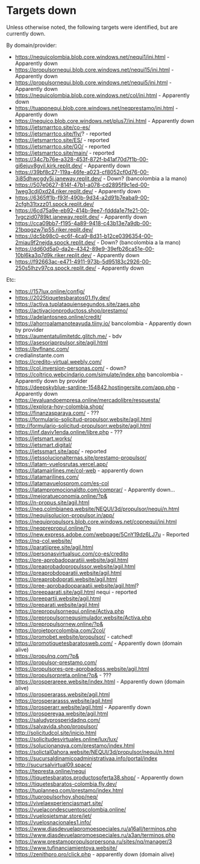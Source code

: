 # Targets down

Unless otherwise noted, the following targets were identified, but are currently down.

By domain/provider:
- https://nequicolombia.blob.core.windows.net/nequi1/ini.html - Apparently down
- https://propulsornequi.blob.core.windows.net/nequi15/ini.html - Apparently down
- https://propulsornequi.blob.core.windows.net/nequi5/ini.html - Apparently down
- https://nequicolombia.blob.core.windows.net/col/ini.html - Apparently down
- https://tuappnequi.blob.core.windows.net/neqprestamo/ini.html - Apparently down
- https://nequico.blob.core.windows.net/plus7/ini.html - Apparently down
- https://jetsmarrtco.site/co-es/
- https://jetsmarrtco.site/fly/? - reported
- https://jetsmarrtco.site/ES/ - reported
- https://jetsmarrtco.site/GO/ - reported
- https://jetsmarrtco.site/main/ - reported
- https://34c7b76e-a328-453f-872f-b41af70d7f1b-00-gi6ejuv8gyil.kirk.replit.dev/ - Apparently down
- https://39bf8c27-119a-46fe-a023-cf8052cf0d76-00-3i85dhwcgdy5j.janeway.replit.dev/ - Down? (bancolombia a la mano)
- https://507e0627-814f-47b1-a078-cd2895f9c1ed-00-1weg3cdj0xd24.riker.replit.dev/ - Apparently down
- https://6365ff1b-f93f-490b-9d34-a2d91b7eaba9-00-2cfgh31txzz01.spock.replit.dev/
- https://6cd75a9e-eb92-414b-9ee7-fddda1e7fe21-00-1vgczid0789kt.janeway.replit.dev/ - Apparently down
- https://cca09bb7-f195-4a89-9418-c43b13e7a9db-00-21bqpgzw7ip55.riker.replit.dev/
- https://dc5b98c0-ec6f-4ca9-8d31-b12ce0396354-00-2miau9f2nejda.spock.replit.dev/ - Down? (bancolombia a la mano)
- https://dd60d5a0-da2e-4342-89e9-39efb26ca51e-00-10bl6ka3q7d9k.riker.replit.dev/ - Apparently down
- https://f92663ac-e471-4911-973b-5d95183c2926-00-250s5lhzv97cq.spock.replit.dev/ - Apparently down

Etc:
- https://157lux.online/config/
- https://2025tiquetesbaratos01.fly.dev/
- https://activa.tuplataquiensegundos.site/zaes.php
- https://activacionproductoss.shop/prestamo/
- https://adelantosneq.online/credit/
- https://ahorroalamanoteayuda.tiiny.io/ bancolombia - Apparently down by provider
- https://aumentatulimitetdc.glitch.me/ - bdv
- https://asesoriaprpulsor.site/agil.html
- https://bvflnanc.com/
- credialinstante.com
- https://credito-virtual.weebly.com/
- https://col.inversion-personas.com/ - down?
- https://coltrico.webcindario.com/simulate/index.php bancolombia - Apparently down by provider
- https://deepskyblue-sardine-154842.hostingersite.com/app.php - Apparently down
- https://evaluandoempresa.online/mercadolibre/respuesta/
- https://explora-hoy-colombia.shop/
- https://finanzasparaya.com/ - ???
- https://formulario-solicitud-propulsor.website/agil.html
- http://formulario-solicitud-propulsorr.website/agil.html
- https://inf.daviv1enda.online/libre.php - ???
- https://jetsmart.works/
- https://jetsmart.digital/
- https://jetssmart.site/app/ - reported
- https://jetssolucionalternas.site/prestamo-propulsor/
- https://latam-vuelosrutas.vercel.app/
- https://latamairlines.me/col-web - apparently down
- https://latamarilines.com/
- https://latamavuelosprom.com/es-col
- https://latampromocionaldto.com/comprar/ - Apparently down...
- https://mejoratueconomia.online/?p&
- https://n-propus.site/agil.html
- https://neq.colmbianeq.website/NEQUI/3d/propulsor/nequi/n.html
- https://nequiisolucion-propulsor.in/app/
- https://nequipropulsors.blob.core.windows.net/copnequi/ini.html
- https://neqprepropul.online/?p
- https://new.express.adobe.com/webpage/5CnY19dz6LJ7u - Reported
- https://nq-col.website/
- https://paratiipree.site/agil.html
- https://personasvirtualsuc.com/co-es/credito
- https://pre-aprobadoparatiii.website/agil.html
- https://preaprobadopropulssor.website/agil.html
- https://preaprobdoparatii.website/agil.html
- https://preaprobdoprati.website/agil.html
- https://pree-aprobadooparaatii.website/agil.html?
- https://preepaarati.site/agil.html nequi - reported
- https://preepartii.website/agil.html
- https://preparati.website/agil.html
- https://prepropulsornequi.online/Activa.php
- https://prepropulsornequsimulador.website/Activa.php
- https://prepropulsornew.online/?p&
- https://projetporcolombia.com/2col/
- https://promobet.website/propulsor/ - catched!
- https://promotiquetesbaratosweb.com/ - Apparently down (domain alive)
- https://propulnq.com/?p&
- https://propulsor-prestamo.com/
- https://propulsores-pre-aprobadoss.website/agil.html
- https://propulsorpreta.online/?p& - ???
- https://prosperareee.website/index.html - Apparently down (domain alive)
- https://prosperarass.website/agil.html
- https://prosperarasss.website/agil.html
- https://prosperarr.website/agil.html - Apparently down
- https://prospereyaa.website/agil.html
- https://saludyprosperidadnq.com/
- https://salvavida.shop/propulsor/
- http://solicitudcol.site/inicio.html
- https://solicitudesvirtuales.online/lux/lux/
- https://solucionanqya.com/prestamo/index.html
- https://solictal0ahora.website/NEQUI/3d/propulsor/nequi/n.html
- https://sucursaldinamicoadministrativaa.info/portal/index
- http://sucursalvirtual09.space/
- https://tepresta.online/nequi
- https://tiquetesbaratos.productosoferta38.shop/ - Apparently down
- https://tiquetesbaratos-colombia.fly.dev/
- https://tuplanneq.com/prestamo/index.html
- https://tupropulsorhoy.shop/neq/
- https://vivelaexperienciasmart.site/
- https://vuelacondescuentoscolombia.online/
- https://vuelosjetsmar.store/jet/
- https://vuelosnacionales1.info/
- https://www.diasdevuelapromoespeciales.ru/a16all/terminos.php
- https://www.diasdevuelapromoespeciales.ru/a3an/terminos.php
- https://www.prestamopropulsorpersona.ru/sites/nq/manager/3
- https://www.tufinanciamientoya.website/
- https://zenithpro.pro/click.php - apparently down (domain alive)
